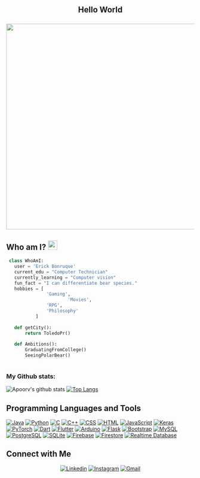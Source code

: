 <div align="center">
<h2> Hello World
<br>
<br>
<img src="https://user-images.githubusercontent.com/74038190/212284158-e840e285-664b-44d7-b79b-e264b5e54825.gif" width="550">
</h2>
</div>

<div>
<h2> Who am I? <img src="https://cultofthepartyparrot.com/parrots/hd/mustacheparrot.gif" width="25" height="25"/></h2>
</div>

 ```python
  class WhoAmI:
    user = 'Erick Bonruque'
	current_edu = "Computer Technician"
    currently_learning = "Computer vision"
    fun_fact = "I can differentiate bear species."
	hobbies = [
				'Gaming',
                		'Movies',
			 	'RPG',
				'Philosophy'
			]
	
	def getCity():
		return ToledoPr()
	
	def Ambitions():
		GraduatingFromCollege()
		SeeingPolarBear()
	
 ```


### My Github stats:
![Apoorv's github stats](https://github-readme-stats.vercel.app/api?username=ErickBonruque&show_icons=true&title_color=ffc857&icon_color=8ac926&text_color=daf7dc&bg_color=151515&hide=["stars"])
[![Top Langs](https://github-readme-stats.vercel.app/api/top-langs/?username=ErickBonruque&layout=compact&text_color=daf7dc&bg_color=151515)](https://github.com/anuraghazra/github-readme-stats)

## Programming Languages and Tools

<p>
    <a href="#"><img alt="Java" src="https://img.shields.io/badge/Java%20-%23ED8B00.svg?logo=java&logoColor=white"></a>
    <a href="#"><img alt="Python" src="https://img.shields.io/badge/Python%20-%2314354C.svg?logo=python&logoColor=white"></a>
    <a href="#"><img alt="C" src="https://img.shields.io/badge/c%20-%232370ED.svg?logo=c&logoColor=white"></a>
    <a href="#"><img alt="C++" src="https://img.shields.io/badge/C++%20-%2300599C.svg?logo=c%2B%2B&logoColor=white"></a>
    <a href="#"><img alt="CSS" src="https://img.shields.io/badge/CSS%20-%231572B6.svg?logo=css3&logoColor=white"></a>
    <a href="#"><img alt="HTML" src="https://img.shields.io/badge/HTML%20-%23E34F26.svg?logo=html5&logoColor=white"></a>
    <a href="#"><img alt="JavaScript" src="https://img.shields.io/badge/JavaScript%20-%23F7DF1E.svg?logo=javascript&logoColor=black"></a>
    <a href="#"><img alt="Keras" src="https://img.shields.io/badge/Keras%20-%23D00000.svg?logo=keras&logoColor=white"></a>
    <a href="#"><img alt="PyTorch" src="https://img.shields.io/badge/PyTorch%20-%23EE4C2C.svg?logo=pytorch&logoColor=white"></a>
    <a href="#"><img alt="Dart" src="https://img.shields.io/badge/Dart%20-%230175C2.svg?logo=dart&logoColor=white"></a>
    <a href="#"><img alt="Flutter" src="https://img.shields.io/badge/Flutter%20-%2302569B.svg?logo=flutter&logoColor=white"></a>
    <a href="#"><img alt="Arduino" src="https://img.shields.io/badge/Arduino%20-%2300979D.svg?logo=arduino&logoColor=white"></a>
    <a href="#"><img alt="Flask" src="https://img.shields.io/badge/Flask%20-%23000.svg?logo=flask&logoColor=white"></a>
    <a href="#"><img alt="Bootstrap" src="https://img.shields.io/badge/Bootstrap%20-%23563D7C.svg?logo=bootstrap&logoColor=white"></a>
    <a href="#"><img alt="MySQL" src="https://img.shields.io/badge/MySQL%20-%234479A1.svg?logo=mysql&logoColor=white"></a>
    <a href="#"><img alt="PostgreSQL" src="https://img.shields.io/badge/PostgreSQL%20-%23336791.svg?logo=postgresql&logoColor=white"></a>
    <a href="#"><img alt="SQLite" src="https://img.shields.io/badge/SQLite%20-%23003B57.svg?logo=sqlite&logoColor=white"></a>
    <a href="#"><img alt="Firebase" src="https://img.shields.io/badge/Firebase%20-%23FFCA28.svg?logo=firebase&logoColor=white"></a>
    <a href="#"><img alt="Firestore" src="https://img.shields.io/badge/Firestore%20-%23FFCA28.svg?logo=firebase&logoColor=white"></a>
    <a href="#"><img alt="Realtime Database" src="https://img.shields.io/badge/Realtime%20Database%20-%23FFCA28.svg?logo=firebase&logoColor=white"></a>
</p>

## Connect with Me


<p align="center">
  <a href="https://www.linkedin.com/in/erick-bonruque-56852b25b/"><img alt="Linkedin" title="Jaydeep Yadav Linkedin" src="https://img.shields.io/badge/LinkedIn-0077B5?style=for-the-badge&logo=linkedin&logoColor=white"></a>
  <a href="https://www.instagram.com/erick_bonruque/"><img alt="Instagram" title="Jaydeep Yadav Instagram" src="https://img.shields.io/badge/Instagram-E4405F?style=for-the-badge&logo=instagram&logoColor=white"></a>
    <a href="bonruqueruck@gmail.com"><img alt="Gmail" title="Jaydeep Yadav Gmail" src="https://img.shields.io/badge/Gmail-D14836?style=for-the-badge&logo=gmail&logoColor=white"></a>
 </p>
